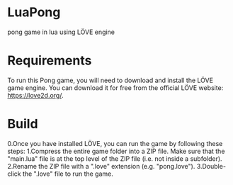 # LuaPong
pong game in lua using LÖVE engine

# Requirements
To run this Pong game, you will need to download and install the LÖVE game engine. You can download it for free from the official LÖVE website: https://love2d.org/.

# Build
0.Once you have installed LÖVE, you can run the game by following these steps:
1.Compress the entire game folder into a ZIP file. Make sure that the "main.lua" file is at the top level of the ZIP file (i.e. not inside a subfolder).
2.Rename the ZIP file with a ".love" extension (e.g. "pong.love").
3.Double-click the ".love" file to run the game.
